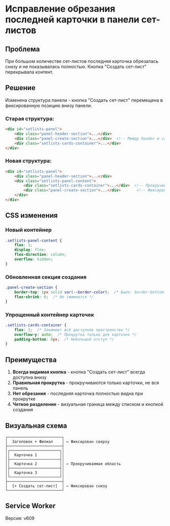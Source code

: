 # Исправление обрезания последней карточки в панели сет-листов

## Проблема
При большом количестве сет-листов последняя карточка обрезалась снизу и не показывалась полностью. Кнопка "Создать сет-лист" перекрывала контент.

## Решение
Изменена структура панели - кнопка "Создать сет-лист" перемещена в фиксированную позицию внизу панели.

### Старая структура:
```html
<div id="setlists-panel">
    <div class="panel-header-section">...</div>
    <div class="panel-create-section">...</div>  <!-- Между header и cards -->
    <div class="setlists-cards-container">...</div>
</div>
```

### Новая структура:
```html
<div id="setlists-panel">
    <div class="panel-header-section">...</div>
    <div class="setlists-panel-content">
        <div class="setlists-cards-container">...</div>  <!-- Прокручиваемая область -->
        <div class="panel-create-section">...</div>       <!-- Фиксирована внизу -->
    </div>
</div>
```

## CSS изменения

### Новый контейнер
```css
.setlists-panel-content {
    flex: 1;
    display: flex;
    flex-direction: column;
    overflow: hidden;
}
```

### Обновленная секция создания
```css
.panel-create-section {
    border-top: 1px solid var(--border-color);  /* Было: border-bottom */
    flex-shrink: 0;  /* Не сжимается */
}
```

### Упрощенный контейнер карточек  
```css
.setlists-cards-container {
    flex: 1;  /* Занимает всё доступное пространство */
    overflow-y: auto;  /* Прокрутка только для карточек */
    padding-bottom: 8px;  /* Небольшой отступ */
}
```

## Преимущества

1. **Всегда видимая кнопка** - кнопка "Создать сет-лист" всегда доступна внизу
2. **Правильная прокрутка** - прокручиваются только карточки, не вся панель
3. **Нет обрезания** - последняя карточка полностью видна при прокрутке
4. **Четкое разделение** - визуальная граница между списком и кнопкой создания

## Визуальная схема

```
┌────────────────────────┐
│  Заголовок + Филиал    │ ← Фиксирован сверху
├────────────────────────┤
│┌──────────────────────┐│
││  Карточка 1          ││
│├──────────────────────┤│
││  Карточка 2          ││ ← Прокручиваемая область
│├──────────────────────┤│
││  Карточка 3          ││
│└──────────────────────┘│
├────────────────────────┤
│  [+ Создать сет-лист]  │ ← Фиксирован снизу
└────────────────────────┘
```

## Service Worker
Версия: v609